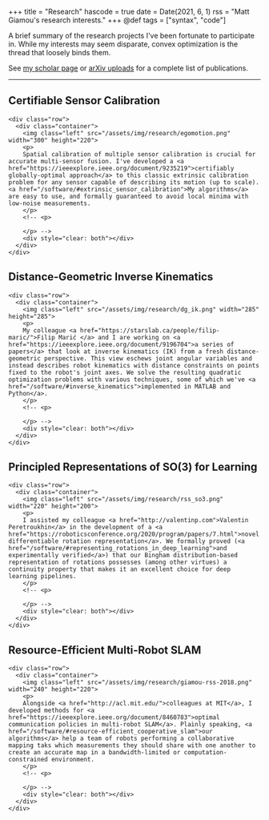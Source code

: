 +++
title = "Research"
hascode = true
date = Date(2021, 6, 1)
rss = "Matt Giamou's research interests."
+++
@def tags = ["syntax", "code"]

A brief summary of the research projects I've been fortunate to participate in. While my interests may seem disparate, convex optimization is the thread that loosely binds them. 

See [my scholar page](https://scholar.google.ca/citations?user=TWcYp5sAAAAJ) or [arXiv uploads](https://arxiv.org/search/?searchtype=author&query=Giamou%2C+M) for a complete list of publications.

<!-- TODO: Links to youtube videos, software, project pages, etc. -->

---

## Certifiable Sensor Calibration
~~~
<div class="row">
  <div class="container">
    <img class="left" src="/assets/img/research/egomotion.png" width="300" height="220">
    <p>
    Spatial calibration of multiple sensor calibration is crucial for accurate multi-sensor fusion. I've developed a <a href="https://ieeexplore.ieee.org/document/9235219">certifiably globally-optimal approach</a> to this classic extrinsic calibration problem for any sensor capable of describing its motion (up to scale). <a href="/software/#extrinsic_sensor_calibration">My algorithms</a> are easy to use, and formally guaranteed to avoid local minima with low-noise measurements.
    </p>
    <!-- <p>
    
    </p> -->
    <div style="clear: both"></div>      
  </div>
</div>
~~~

## Distance-Geometric Inverse Kinematics

~~~
<div class="row">
  <div class="container">
    <img class="left" src="/assets/img/research/dg_ik.png" width="285" height="285">
    <p>
    My colleague <a href="https://starslab.ca/people/filip-maric/">Filip Marić </a> and I are working on <a href="https://ieeexplore.ieee.org/document/9196704">a series of papers</a> that look at inverse kinematics (IK) from a fresh distance-geometric perspective. This view eschews joint angular variables and instead describes robot kinematics with distance constraints on points fixed to the robot's joint axes. We solve the resulting quadratic optimization problems with various techniques, some of which we've <a href="/software/#inverse_kinematics">implemented in MATLAB and Python</a>.
    </p>
    <!-- <p>
    
    </p> -->
    <div style="clear: both"></div>      
  </div>
</div>
~~~

## Principled Representations of SO(3) for Learning
~~~
<div class="row">
  <div class="container">
    <img class="left" src="/assets/img/research/rss_so3.png" width="220" height="200">
    <p>
    I assisted my colleague <a href="http://valentinp.com">Valentin Peretroukhin</a> in the development of a <a href="https://roboticsconference.org/2020/program/papers/7.html">novel differentiable rotation representation</a>. We formally proved (<a href="/software/#representing_rotations_in_deep_learning">and experimentally verified</a>) that our Bingham distribution-based representation of rotations possesses (among other virtues) a continuity property that makes it an excellent choice for deep learning pipelines.
    </p>
    <!-- <p>
    
    </p> -->
    <div style="clear: both"></div>      
  </div>
</div>
~~~

## Resource-Efficient Multi-Robot SLAM
~~~
<div class="row">
  <div class="container">
    <img class="left" src="/assets/img/research/giamou-rss-2018.png" width="240" height="220">
    <p>
    Alongside <a href="http://acl.mit.edu/">colleagues at MIT</a>, I developed methods for <a href="https://ieeexplore.ieee.org/document/8460783">optimal communication policies in multi-robot SLAM</a>. Plainly speaking, <a href="/software/#resource-efficient_cooperative_slam">our algorithms</a> help a team of robots performing a collaborative mapping taks which measurements they should share with one another to create an accurate map in a bandwidth-limited or computation-constrained environment.
    </p>
    <!-- <p>
    
    </p> -->
    <div style="clear: both"></div>      
  </div>
</div>
~~~